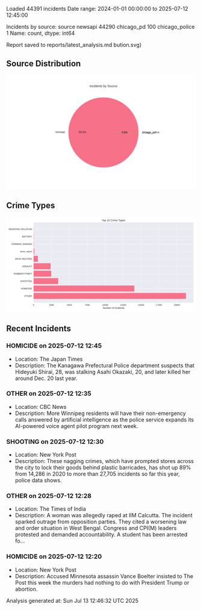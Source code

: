
Loaded 44391 incidents
Date range: 2024-01-01 00:00:00 to 2025-07-12 12:45:00

Incidents by source:
source
newsapi           44290
chicago_pd          100
chicago_police        1
Name: count, dtype: int64

Report saved to reports/latest_analysis.md
bution.svg)

## Source Distribution
![Source Distribution](images/source_distribution.svg)

## Crime Types
![Crime Types](images/crime_types.svg)

## Recent Incidents

### HOMICIDE on 2025-07-12 12:45
- Location: The Japan Times
- Description: The Kanagawa Prefectural Police department suspects that Hideyuki Shirai, 28, was stalking Asahi Okazaki, 20, and later killed her around Dec. 20 last year.


### OTHER on 2025-07-12 12:35
- Location: CBC News
- Description: More Winnipeg residents will have their non-emergency calls answered by artificial intelligence as the police service expands its AI-powered voice agent pilot program next week.


### SHOOTING on 2025-07-12 12:30
- Location: New York Post
- Description: These nagging crimes, which have prompted stores across the city to lock their goods behind plastic barricades, has shot up 89% from 14,286 in 2020 to more than 27,705 incidents so far this year, police data shows.


### OTHER on 2025-07-12 12:28
- Location: The Times of India
- Description: A woman was allegedly raped at IIM Calcutta. The incident sparked outrage from opposition parties. They cited a worsening law and order situation in West Bengal. Congress and CPI(M) leaders protested and demanded accountability. A student has been arrested fo…


### HOMICIDE on 2025-07-12 12:20
- Location: New York Post
- Description: Accused Minnesota assassin Vance Boelter insisted to The Post this week the murders had nothing to do with President Trump or abortion.

Analysis generated at: Sun Jul 13 12:46:32 UTC 2025

